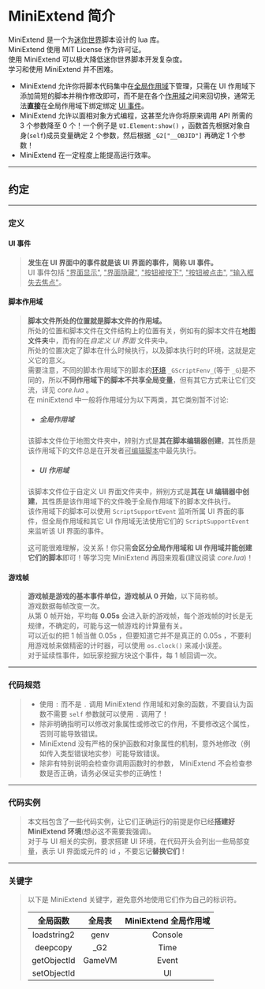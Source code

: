# MiniExtend 简介
MiniExtend 是一个为<u title="理论上支持任何使用迷你世界引擎的软件，例如迷你编程">迷你世界</u>脚本设计的 lua 库。  
MiniExtend 使用 MIT License 作为许可证。  
使用 MiniExtend 可以极大降低迷你世界脚本开发复杂度。  
学习和使用 MiniExtend 并不困难。  

- MiniExtend 允许你将脚本代码集中在[全局作用域](#全局作用域)下管理，只需在 UI 作用域下添加简短的脚本并稍作修改即可，而不是在各个[作用域](#脚本作用域)之间来回切换，通常无法**直接**在全局作用域下绑定绑定 [UI 事件](#ui-事件)。  
- MiniExtend 允许以面相对象方式编程，这甚至允许你将原来调用 API 所需的 3 个参数降至 0 个！一个例子是 `UI.Element:show()` ，函数首先根据对象自身(`self`)成员变量确定 2 个参数，然后根据 `_G2["__OBJID"]` 再确定 1 个参数！  
- MiniExtend 在一定程度上能提高运行效率。  

---
## 约定

---
### 定义
#### UI 事件
> **发生在 UI 界面中的事件就是该 UI 界面的事件，简称 UI 事件。**  
> UI 事件包括 <u title="$ui.onShow">"界面显示"</u>, <u title="$ui.onHide">"界面隐藏"</u>, <u title="$ui.onPress">"按钮被按下"</u>, <u title="$ui.onClick">"按钮被点击"</u>, <u title="$ui.onLostFocus">"输入框失去焦点"</u>。  
#### 脚本作用域
> **脚本文件所处的位置就是脚本文件的作用域。**  
> 所处的位置和脚本文件在文件结构上的位置有关，例如有的脚本文件在<a title="这里包括子文件夹，后同">地图文件夹</a>中，而有的在*自定义 UI 界面* 文件夹中。  
> 所处的位置决定了脚本在什么时候执行，以及脚本执行时的环境，这就是定义它的意义。  
> 需要注意，不同的脚本作用域下的脚本的[环境](http://www.lua.org/manual/5.1/manual.html#2.9) `_GScriptFenv_`(等于 `_G`)是不同的，所以**不同作用域下的脚本不共享全局变量**，但有其它方式来让它们交流，详见 *core.lua* 。  
> 在 miniExtend 中一般将作用域分为以下两类，其它类别暂不讨论:  
> - ##### 全局作用域
> 该脚本文件位于地图文件夹中，辨别方式是**其在脚本编辑器创建**，其性质是该作用域下的文件总是在开发者<u title="这里忽略插件包，因为没有严谨测试">可编辑脚本</u>中最先执行。  
> - ##### UI 作用域
> 该脚本文件位于自定义 UI 界面文件夹中，辨别方式是**其在 UI 编辑器中创建**，其性质是该作用域下的文件晚于全局作用域下的脚本文件执行。  
> 该作用域下的脚本可以使用 `ScriptSupportEvent` 监听所属 UI 界面的事件，但全局作用域和其它 UI 作用域无法使用它们的 `ScriptSupportEvent` 来监听该 UI 界面的事件。  
>
> 这可能很难理解，没关系！你只需**会区分全局作用域和 UI 作用域并能创建它们的脚本**即可！等学习完 MiniExtend 再回来观看(建议阅读 *core.lua*)！  
#### 游戏帧
> **游戏帧是游戏的基本事件单位，游戏帧从 0 开始**，以下简称帧。  
> 游戏数据每帧改变一次。  
> 从第 0 帧开始，平均每 **0.05s** 会进入新的游戏帧，每个游戏帧的时长是无规律，不确定的，可能与这一帧游戏的计算量有关。  
> 可以近似的把 1 帧当做 0.05s ，但要知道它并不是真正的 0.05s ，不要利用游戏帧来做精密的计时器，可以使用 `os.clock()` 来减小误差。  
> 对于延续性事件，如玩家挖掘方块这个事件，每 1 帧回调一次。  

---
### 代码规范
> - 使用 `:` 而不是 `.` 调用 MiniExtend 作用域和对象的函数，不要自认为函数不需要 `self` 参数就可以使用 `.` 调用了！  
> - 除非明确指明可以修改对象属性或修改它的作用，不要修改这个属性，否则可能导致错误。  
> - MiniExtend 没有严格的保护函数和对象属性的机制，意外地修改（例如传入类型错误地实参）可能导致错误。  
> - 除非有特别说明会检查你调用函数时的参数， MiniExtend 不会检查参数是否正确，请务必保证实参的正确性！  

---
### 代码实例
> 本文档包含了一些代码实例，让它们正确运行的前提是你已经**搭建好 MiniExtend 环境**(想必这不需要我强调)。  
> 对于与 UI 相关的实例，要求搭建 UI 环境，在代码开头会列出一些局部变量，表示 UI 界面或元件的 id ，不要忘记**替换它们**！  

---
### 关键字
> 以下是 MiniExtend 关键字，避免意外地使用它们作为自己的标识符。  
>
> | 全局函数 | 全局表 | MiniExtend 全局作用域 |
> | :-: | :-: | :-: |
> | loadstring2 | genv | Console |
> | deepcopy | _G2 | Time |
> | getObjectId | GameVM | Event |
> | setObjectId | | UI |
